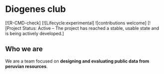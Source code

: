 # **Diogenes club**

<!-- badges: start -->

[![R-CMD-check]
[![Lifecycle:experimental]
![contributions welcome]
[![Project Status: Active – The project has reached a stable, usable state and is being actively developed.]

<!-- badges: end -->

## **Who we are**

We are a team focused on **designing and evaluating public data from peruvian resources**. 
